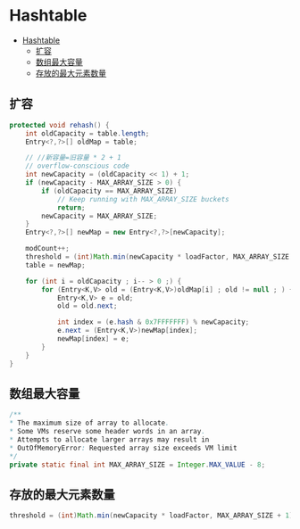 # Hashtable

<!-- TOC -->

- [Hashtable](#hashtable)
  - [扩容](#%e6%89%a9%e5%ae%b9)
  - [数组最大容量](#%e6%95%b0%e7%bb%84%e6%9c%80%e5%a4%a7%e5%ae%b9%e9%87%8f)
  - [存放的最大元素数量](#%e5%ad%98%e6%94%be%e7%9a%84%e6%9c%80%e5%a4%a7%e5%85%83%e7%b4%a0%e6%95%b0%e9%87%8f)

<!-- /TOC -->

## 扩容

``` java
protected void rehash() {
    int oldCapacity = table.length;
    Entry<?,?>[] oldMap = table;

    // //新容量=旧容量 * 2 + 1
    // overflow-conscious code
    int newCapacity = (oldCapacity << 1) + 1;
    if (newCapacity - MAX_ARRAY_SIZE > 0) {
        if (oldCapacity == MAX_ARRAY_SIZE)
            // Keep running with MAX_ARRAY_SIZE buckets
            return;
        newCapacity = MAX_ARRAY_SIZE;
    }
    Entry<?,?>[] newMap = new Entry<?,?>[newCapacity];

    modCount++;
    threshold = (int)Math.min(newCapacity * loadFactor, MAX_ARRAY_SIZE + 1);
    table = newMap;

    for (int i = oldCapacity ; i-- > 0 ;) {
        for (Entry<K,V> old = (Entry<K,V>)oldMap[i] ; old != null ; ) {
            Entry<K,V> e = old;
            old = old.next;

            int index = (e.hash & 0x7FFFFFFF) % newCapacity;
            e.next = (Entry<K,V>)newMap[index];
            newMap[index] = e;
        }
    }
}
```

## 数组最大容量

``` java
/**
* The maximum size of array to allocate.
* Some VMs reserve some header words in an array.
* Attempts to allocate larger arrays may result in
* OutOfMemoryError: Requested array size exceeds VM limit
*/
private static final int MAX_ARRAY_SIZE = Integer.MAX_VALUE - 8;
```

## 存放的最大元素数量

``` java
threshold = (int)Math.min(newCapacity * loadFactor, MAX_ARRAY_SIZE + 1);
```